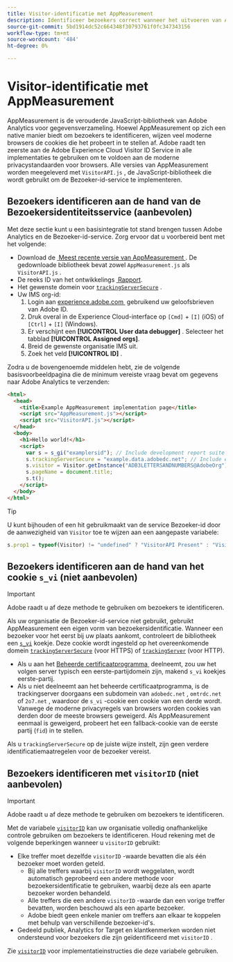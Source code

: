 ```yaml
---
title: Visitor-identificatie met AppMeasurement
description: Identificeer bezoekers correct wanneer het uitvoeren van Adobe Analytics gebruikend AppMeasurement.
source-git-commit: 5bd1914dc52c664348f30793761f0fc347343156
workflow-type: tm+mt
source-wordcount: '484'
ht-degree: 0%

---
```


# Visitor-identificatie met AppMeasurement

AppMeasurement is de verouderde JavaScript-bibliotheek van Adobe Analytics voor gegevensverzameling. Hoewel AppMeasurement op zich een native manier biedt om bezoekers te identificeren, wijzen veel moderne browsers de cookies die het probeert in te stellen af. Adobe raadt ten zeerste aan de Adobe Experience Cloud Visitor ID Service in alle implementaties te gebruiken om te voldoen aan de moderne privacystandaarden voor browsers. Alle versies van AppMeasurement worden meegeleverd met `VisitorAPI.js` , de JavaScript-bibliotheek die wordt gebruikt om de Bezoeker-id-service te implementeren.

## Bezoekers identificeren aan de hand van de Bezoekersidentiteitsservice (aanbevolen)

Met deze sectie kunt u een basisintegratie tot stand brengen tussen Adobe Analytics en de Bezoeker-id-service. Zorg ervoor dat u voorbereid bent met het volgende:

* Download de [&#x200B; Meest recente versie van AppMeasurement &#x200B;](https://github.com/adobe/appmeasurement). De gedownloade bibliotheek bevat zowel `AppMeasurement.js` als `VisitorAPI.js` .
* De reeks ID van het ontwikkelings [&#x200B; Rapport &#x200B;](/help/admin/tools/manage-rs/new-rs/new-report-suite.md).
* Het gewenste domein voor [`trackingServerSecure`](/help/implement/vars/config-vars/trackingserversecure.md) .
* Uw IMS org-id:
   1. Login aan [&#x200B; experience.adobe.com &#x200B;](https://experience.adobe.com) gebruikend uw geloofsbrieven van Adobe ID.
   1. Druk overal in de Experience Cloud-interface op `[Cmd]` + `[I]` (iOS) of `[Ctrl]` + `[I]` (Windows).
   1. Er verschijnt een **[!UICONTROL User data debugger]** . Selecteer het tabblad **[!UICONTROL Assigned orgs]**. 
   1. Breid de gewenste organisatie IMS uit.
   1. Zoek het veld **[!UICONTROL ID]** .

Zodra u de bovengenoemde middelen hebt, zie de volgende basisvoorbeeldpagina die de minimum vereiste vraag bevat om gegevens naar Adobe Analytics te verzenden:

```html
<html>
  <head>
    <title>Example AppMeasurement implementation page</title>
    <script src="AppMeasurement.js"></script>
    <script src="VisitorAPI.js"></script>
  </head>
  <body>
    <h1>Hello world!</h1>
    <script>
      var s = s_gi("examplersid"); // Include development report suite ID here
      s.trackingServerSecure = "example.data.adobedc.net"; // Include edge domain here
      s.visitor = Visitor.getInstance("ADB3LETTERSANDNUMBERS@AdobeOrg"); // Include IMS org ID here
      s.pageName = document.title;
      s.t();
    </script>
  </body>
</html>
```

>[!TIP]
>
>U kunt bijhouden of een hit gebruikmaakt van de service Bezoeker-id door de aanwezigheid van `Visitor` toe te wijzen aan een aangepaste variabele:
>
>```js
>s.prop1 = typeof(Visitor) != "undefined" ? "VisitorAPI Present" : "VisitorAPI Missing";
>```

## Bezoekers identificeren aan de hand van het cookie `s_vi` (niet aanbevolen)

>[!IMPORTANT]
>
>Adobe raadt u af deze methode te gebruiken om bezoekers te identificeren.

Als uw organisatie de Bezoeker-id-service niet gebruikt, gebruikt AppMeasurement een eigen vorm van bezoekersidentificatie. Wanneer een bezoeker voor het eerst bij uw plaats aankomt, controleert de bibliotheek een [`s_vi` &#x200B;](https://experienceleague.adobe.com/nl/docs/core-services/interface/data-collection/cookies/analytics) koekje. Deze cookie wordt ingesteld op het overeenkomende domein [`trackingServerSecure`](/help/implement/vars/config-vars/trackingserversecure.md) (voor HTTPS) of [`trackingServer`](/help/implement/vars/config-vars/trackingserver.md) (voor HTTP).

* Als u aan het [&#x200B; Beheerde certificaatprogramma &#x200B;](https://experienceleague.adobe.com/nl/docs/core-services/interface/data-collection/adobe-managed-cert) deelneemt, zou uw het volgen server typisch een eerste-partijdomein zijn, makend `s_vi` koekjes eerste-partij.
* Als u niet deelneemt aan het beheerde certificaatprogramma, is de trackingserver doorgaans een subdomein van `adobedc.net` , `omtrdc.net` of `2o7.net` , waardoor de `s_vi` -cookie een cookie van een derde wordt. Vanwege de moderne privacyregels van browsers worden cookies van derden door de meeste browsers geweigerd. Als AppMeasurement eenmaal is geweigerd, probeert het een fallback-cookie van de eerste partij (`fid`) in te stellen.

Als u `trackingServerSecure` op de juiste wijze instelt, zijn geen verdere identificatiemaatregelen voor de bezoeker vereist.

## Bezoekers identificeren met `visitorID` (niet aanbevolen)

>[!IMPORTANT]
>
>Adobe raadt u af deze methode te gebruiken om bezoekers te identificeren.

Met de variabele [`visitorID`](/help/implement/vars/config-vars/visitorid.md) kan uw organisatie volledig onafhankelijke controle gebruiken om bezoekers te identificeren. Houd rekening met de volgende beperkingen wanneer u `visitorID` gebruikt:

* Elke treffer moet dezelfde `visitorID` -waarde bevatten die als één bezoeker moet worden geteld.
   * Bij alle treffers waarbij `visitorID` wordt weggelaten, wordt automatisch geprobeerd een andere methode voor bezoekersidentificatie te gebruiken, waarbij deze als een aparte bezoeker worden behandeld.
   * Alle treffers die een andere `visitorID` -waarde dan een vorige treffer bevatten, worden beschouwd als een aparte bezoeker.
   * Adobe biedt geen enkele manier om treffers aan elkaar te koppelen met behulp van verschillende bezoeker-id&#39;s.
* Gedeeld publiek, Analytics for Target en klantkenmerken worden niet ondersteund voor bezoekers die zijn geïdentificeerd met `visitorID` .

Zie [`visitorID`](/help/implement/vars/config-vars/visitorid.md) voor implementatieinstructies die deze variabele gebruiken.
